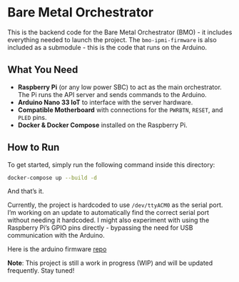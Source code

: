 # Bare Metal Orchestrator

This is the backend code for the Bare Metal Orchestrator (BMO) - it includes everything needed to launch the project. The `bmo-ipmi-firmware` is also included as a submodule - this is the code that runs on the Arduino.

## What You Need

- **Raspberry Pi** (or any low power SBC) to act as the main orchestrator. The Pi runs the API server and sends commands to the Arduino.
- **Arduino Nano 33 IoT** to interface with the server hardware.
- **Compatible Motherboard** with connections for the `PWRBTN`, `RESET`, and `PLED` pins.
- **Docker & Docker Compose** installed on the Raspberry Pi.

## How to Run

To get started, simply run the following command inside this directory:

```bash
docker-compose up --build -d
```

And that’s it.

Currently, the project is hardcoded to use `/dev/ttyACM0` as the serial port. I’m working on an update to automatically find the correct serial port without needing it hardcoded. I might also experiment with using the Raspberry Pi’s GPIO pins directly - bypassing the need for USB communication with the Arduino.

Here is the arduino firmware [repo](https://github.com/neo-th/bmo-ipmi-firmware?tab=readme-ov-file)


**Note**: This project is still a work in progress (WIP) and will be updated frequently. Stay tuned!